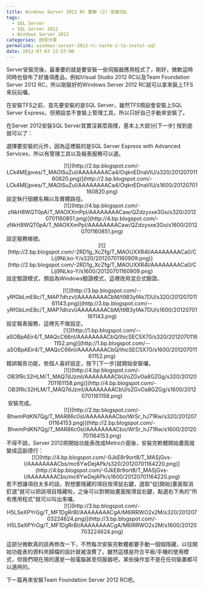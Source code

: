 ```yaml
---
title: Windows Server 2012 RC 嘗鮮 (2) 安裝SQL
tags:
  - SQL Server
  - SQL Server 2012
  - Windows Server 2012
categories: 技術分享
permalink: windows-server-2012-rc-taste-2-to-instal-sql
date: 2012-07-03 22:57:00
---
```


Server安裝完後，最重要的就是要安裝一些伺服器應用程式了，剛好，微軟這時同時也發布了好幾項產品，例如Visual Studio 2012 RC以及Team Foundation Server 2012 RC，所以剛裝好的Windows Server 2012 RC就可以拿來裝上TFS來玩玩囉。

在安裝TFS之前，首先要安裝的是SQL Server，雖然TFS預設會安裝上SQL Server Express，但預設並不會裝上管理工具，所以只好自己手動來安裝了。

<!-- more -->

在Server 2012安裝SQL Server其實沒甚麼兩樣，基本上大部分[下一步] 按到底就可以了：

選擇要安裝的元件，因為這裡裝的是SQL Server Express with Advanced Services，所以有管理工具以及報表服務可以選。 

<div class="separator" style="clear: both; text-align: center;">[![](http://2.bp.blogspot.com/-LCk4MEjpves/T_MAOlSuZuI/AAAAAAAACa4/OqknEDnaVlU/s320/20120701160820.png)](http://2.bp.blogspot.com/-LCk4MEjpves/T_MAOlSuZuI/AAAAAAAACa4/OqknEDnaVlU/s1600/20120701160820.png)</div>
設定執行個體名稱以及實體路徑。 

<div class="separator" style="clear: both; text-align: center;">[![](http://4.bp.blogspot.com/-zNkH8WQT0pA/T_MAOXXmPpI/AAAAAAAACaw/QZdzyxxe3Go/s320/20120701160851.png)](http://4.bp.blogspot.com/-zNkH8WQT0pA/T_MAOXXmPpI/AAAAAAAACaw/QZdzyxxe3Go/s1600/20120701160851.png)</div>
設定服務帳號。 

<div class="separator" style="clear: both; text-align: center;">[![](http://2.bp.blogspot.com/-2RD1g_XcZfg/T_MAOUXXR4I/AAAAAAAACa0/CLij9NLko-Y/s320/20120701160909.png)](http://2.bp.blogspot.com/-2RD1g_XcZfg/T_MAOUXXR4I/AAAAAAAACa0/CLij9NLko-Y/s1600/20120701160909.png)</div>
設定驗證模式，預設為Windows驗證模式，這裡改用混合式驗證。 

[](http://3.bp.blogspot.com/-Za_acvFXOMw/T_MAPlbQMDI/AAAAAAAACbI/Mqgmg2DfXzE/s1600/20120701160927.png) 
<div class="separator" style="clear: both; text-align: center;">[![](http://3.bp.blogspot.com/--yRfGbLmE8c/T_MAP7dhzvI/AAAAAAAACbM/t9B3yfAk7DU/s320/20120701161143.png)](http://3.bp.blogspot.com/--yRfGbLmE8c/T_MAP7dhzvI/AAAAAAAACbM/t9B3yfAk7DU/s1600/20120701161143.png)</div>
設定報表服務，這裡先不做設定。 

<div class="separator" style="clear: both; text-align: center;">[![](http://1.bp.blogspot.com/--aSOBpAEir4/T_MAQcC66nI/AAAAAAAACbQ/lhicSEC5X70/s320/20120701161152.png)](http://1.bp.blogspot.com/--aSOBpAEir4/T_MAQcC66nI/AAAAAAAACbQ/lhicSEC5X70/s1600/20120701161152.png)</div>
錯誤報告功能，依個人喜好設定，按下[下一步]就開始安裝囉。 

<div class="separator" style="clear: both; text-align: center;">[![](http://4.bp.blogspot.com/-OB3fRc32HLM/T_MAQ7dJzmI/AAAAAAAACbU/oZGvOa8GZGg/s320/20120701161158.png)](http://4.bp.blogspot.com/-OB3fRc32HLM/T_MAQ7dJzmI/AAAAAAAACbU/oZGvOa8GZGg/s1600/20120701161158.png)</div>
&nbsp;安裝完成。

<div class="separator" style="clear: both; text-align: center;">[![](http://2.bp.blogspot.com/-BhwmPdKN7Qg/T_MAR86c0sI/AAAAAAAACbo/WrSr_hJ71Rw/s320/20120701164153.png)](http://2.bp.blogspot.com/-BhwmPdKN7Qg/T_MAR86c0sI/AAAAAAAACbo/WrSr_hJ71Rw/s1600/20120701164153.png)</div>
不得不說，Server 2012把開始功能表改成Metro介面後，安裝完軟體開始畫面就變成這副德行： 

<div class="separator" style="clear: both; text-align: center;">[![](http://4.bp.blogspot.com/-0JkE8r9ort8/T_MASjGvs-I/AAAAAAAACbs/mc6YwDejAPk/s320/20120701164220.png)](http://4.bp.blogspot.com/-0JkE8r9ort8/T_MASjGvs-I/AAAAAAAACbs/mc6YwDejAPk/s1600/20120701164220.png)</div>
若不想讓項目太多的話，對想要隱藏的項目按滑鼠右鍵，選取"從[開始]畫面取消釘選"就可以把該項目隱藏啦，之後可以對開始畫面按滑鼠右鍵，點選右下角的"所有應用程式"就可以叫出來囉。

<div class="separator" style="clear: both; text-align: center;">[![](http://3.bp.blogspot.com/-H5LSeXPYrGg/T_MF1DgRrBI/AAAAAAAACgA/M6IRRWO2x2M/s320/20120703224624.png)](http://3.bp.blogspot.com/-H5LSeXPYrGg/T_MF1DgRrBI/AAAAAAAACgA/M6IRRWO2x2M/s1600/20120703224624.png)</div>

這部分微軟真的該再修改一下，不然每次安裝完軟體都要手動一個個隱藏，以往開始功能表的資料夾歸檔的設計就被浪費了。雖然這樣是符合平板/手機的使用模式，但我們現在用的還是一般電腦甚至伺服器吧，某些操作並不是在任何裝置都可以適用的。

下一篇再來安裝Team Foundation Server 2012 RC吧。

<span id="goog_270759061"></span><span id="goog_270759062"></span>